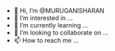 - 👋 Hi, I’m @MURUGANISHARAN
- 👀 I’m interested in ...
- 🌱 I’m currently learning ...
- 💞️ I’m looking to collaborate on ...
- 📫 How to reach me ...

<!---
MURUGANISHARAN/MURUGANISHARAN is a ✨ special ✨ repository because its `README.md` (this file) appears on your GitHub profile.
You can click the Preview link to take a look at your changes.
--->

